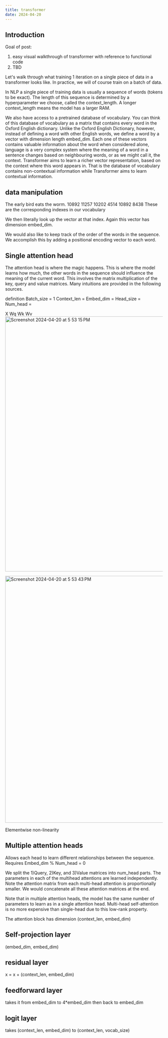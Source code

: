 ```yaml
---
title: transformer
date: 2024-04-20
---
```


## Introduction

Goal of post:
1) easy visual walkthrough of transformer with reference to functional code
2) TBD


Let's walk through what training 1 iteration on a single piece of data in a transformer looks like. In practice, we will of course train on a batch of data.

In NLP a single piece of training data is usually a sequence of words (tokens to be exact). The length of this sequence is determined by a hyperparameter we choose, called the context_length. A longer context_length means the model has a larger RAM.

We also have access to a pretrained database of vocabulary. You can think of this database of vocabulary as a matrix that contains every word in the Oxford English dictionary. Unlike the Oxford English Dictionary, however, instead of defining a word with other English words, we define a word by a vector with dimension length embed_dim. Each one of these vectors contains valuable information about the word when considered alone, language is a very complex system where the meaning of a word in a sentence changes based on neighbouring words, or as we might call it, the context. Transformer aims to learn a richer vector representation, based on the context where this word appears in. That is the database of vocabulary contains non-contextual information while Transformer aims to learn contextual information.

## data manipulation
The early bird eats the worm.
10892 11257 10202 4514 10892  8438
These are the corresponding indexes in our vocabulary

We then literally look up the vector at that index. Again this vector has dimension embed_dim.

We would also like to keep track of the order of the words in the sequence. We accomplish this by adding a positional encoding vector to each word.

## Single attention head
The attention head is where the magic happens. This is where the model learns how much, the other words in the sequence should influence the meaning of the current word. This involves the matrix multiplication of the key, query and value matrices. Many intuitions are provided in the following sources.

definition
Batch_size = 1
Context_len =
Embed_dim =
Head_size =
Num_head =

X
Wq
Wk
Wv
<img width="813" alt="Screenshot 2024-04-20 at 5 53 15 PM" src="https://github.com/Iancheung228/Iancheung228.github.io/assets/37007362/2c4dab14-4d8e-414f-b024-dced839813f7">

<img width="787" alt="Screenshot 2024-04-20 at 5 53 43 PM" src="https://github.com/Iancheung228/Iancheung228.github.io/assets/37007362/e673c07c-5057-4c7d-a691-c40dbd855300">


Elementwise non-linearity
## Multiple attention heads
Allows each head to learn different relationships between the sequence.
Requires Embed_dim % Num_head = 0

We split the 1)Query, 2)Key, and 3)Value matrices into num_head parts. The parameters in each of the multihead attentions are learned independently. Note the attention matrix from each multi-head attention is proportionally smaller. We would concatenate all these attention matrices at the end.

Note that in multiple attention heads, the model has the same number of parameters to learn as in a single attention head. Multi-head self-attention is no more expensive than single-head due to this low-rank property.

The attention block has dimension (context_len, embed_dim)

## Self-projection layer
(embed_dim, embed_dim)

## residual layer
x = x + (context_len, embed_dim)
## feedforward layer
takes it from embed_dim to 4*embed_dim then back to embed_dim

## logit layer
takes (context_len, embed_dim) to (context_len, vocab_size)






